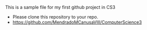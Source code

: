 This is a sample file for my first github project in CS3
- Please clone this repository to your repo.
- https://github.com/MendradoMCanusaVIII/ComputerScience3
